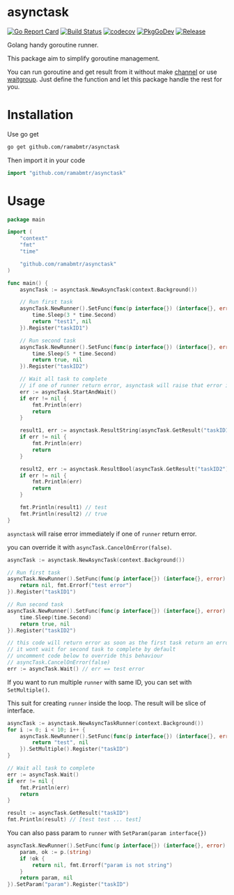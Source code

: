 # asynctask

[![Go Report Card](https://goreportcard.com/badge/github.com/ramabmtr/asynctask)](https://goreportcard.com/report/github.com/ramabmtr/asynctask)
[![Build Status](https://travis-ci.org/ramabmtr/asynctask.svg?branch=master)](https://travis-ci.org/ramabmtr/asynctask)
[![codecov](https://codecov.io/gh/ramabmtr/asynctask/branch/master/graph/badge.svg)](https://codecov.io/gh/ramabmtr/asynctask)
[![PkgGoDev](https://pkg.go.dev/badge/ramabmtr/asynctask)](https://pkg.go.dev/ramabmtr/asynctask)
[![Release](https://img.shields.io/github/v/release/ramabmtr/asynctask?include_prereleases&sort=semver)](https://github.com/ramabmtr/asynctask/releases)

Golang handy goroutine runner.

This package aim to simplify goroutine management.

You can run goroutine and get result from it without make [channel](https://golang.org/doc/effective_go.html#channels)
or use [waitgroup](https://golang.org/pkg/sync/#WaitGroup). Just define the function and let this package
handle the rest for you.

# Installation

Use go get

```bash
go get github.com/ramabmtr/asynctask
```

Then import it in your code

```go
import "github.com/ramabmtr/asynctask"
```

# Usage

```go
package main

import (
	"context"
	"fmt"
	"time"

	"github.com/ramabmtr/asynctask"
)

func main() {
	asyncTask := asynctask.NewAsyncTask(context.Background())

	// Run first task
	asyncTask.NewRunner().SetFunc(func(p interface{}) (interface{}, error) {
		time.Sleep(3 * time.Second)
		return "test1", nil
	}).Register("taskID1")

	// Run second task
	asyncTask.NewRunner().SetFunc(func(p interface{}) (interface{}, error) {
		time.Sleep(5 * time.Second)
		return true, nil
	}).Register("taskID2")

	// Wait all task to complete
	// if one of runner return error, asynctask will raise that error immediately
	err := asyncTask.StartAndWait()
	if err != nil {
		fmt.Println(err)
		return
	}

	result1, err := asynctask.ResultString(asyncTask.GetResult("taskID1"))
	if err != nil {
		fmt.Println(err)
		return
	}

	result2, err := asynctask.ResultBool(asyncTask.GetResult("taskID2"))
	if err != nil {
		fmt.Println(err)
		return
	}

	fmt.Println(result1) // test
	fmt.Println(result2) // true
}
```

`asynctask` will raise error immediately if one of `runner` return error.

you can override it with `asyncTask.CancelOnError(false)`.

```go
asyncTask := asynctask.NewAsyncTask(context.Background())

// Run first task
asyncTask.NewRunner().SetFunc(func(p interface{}) (interface{}, error) {
	return nil, fmt.Errorf("test error")
}).Register("taskID1")

// Run second task
asyncTask.NewRunner().SetFunc(func(p interface{}) (interface{}, error) {
	time.Sleep(time.Second)
	return true, nil
}).Register("taskID2")

// this code will return error as soon as the first task return an error
// it wont wait for second task to complete by default
// uncomment code below to override this behaviour
// asyncTask.CancelOnError(false)
err := asyncTask.Wait() // err == test error
```

If you want to run multiple `runner` with same ID, you can set with `SetMultiple()`.

This suit for creating `runner` inside the loop. The result will be slice of interface.

```go
asyncTask := asynctask.NewAsyncTaskRunner(context.Background())
for i := 0; i < 10; i++ {
	asyncTask.NewRunner().SetFunc(func(p interface{}) (interface{}, error) {
		return "test", nil
	}).SetMultiple().Register("taskID")
}

// Wait all task to complete
err := asyncTask.Wait()
if err != nil {
    fmt.Println(err)
    return
}

result := asyncTask.GetResult("taskID")
fmt.Println(result) // [test test ... test]
```

You can also pass param to `runner` with `SetParam(param interface{})`

```go
asyncTask.NewRunner().SetFunc(func(p interface{}) (interface{}, error) {
    param, ok := p.(string)
    if !ok {
        return nil, fmt.Errorf("param is not string")
    }
    return param, nil
}).SetParam("param").Register("taskID")
```
